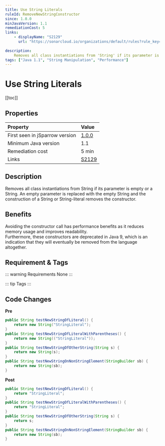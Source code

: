 ```yaml
---
title: Use String Literals
ruleId: RemoveNewStringConstructor
since: 1.0.0
minJavaVersion: 1.1
remediationCost: 5
links:
    - displayName: "S2129"
      url: "https://sonarcloud.io/organizations/default/rules?rule_key=squid%3AS2129"
    
description:
    Removes all class instantiations from 'String' if its parameter is empty or a 'String'.
tags: ["Java 1.1", "String Manipulation", "Performance"]
---
```


# Use String Literals

[[toc]]

## Properties

<RuleProperties />

| Property                        | Value |
|:------------------------------- |:----- |
| First seen in jSparrow version  | [1.0.0](/eclipse/release-notes.html#_1-0-0)   |
| Minimum Java version            | 1.1   |
| Remediation cost                | 5 min |
| Links                           | [S2129](https://sonarcloud.io/organizations/default/rules?rule_key=squid%3AS2129) |

## Description

Removes all class instantiations from String if its parameter is empty or a String. An empty parameter is replaced with the empty String and the construction of a String or String-literal removes the constructor.   

## Benefits

Avoiding the constructor call has performance benefits as it reduces memory usage and improves readability.   
Furthermore, these constructors are deprecated in Java 9, which is an indication that they will eventually be removed from the language altogether.   

## Requirement & Tags

::: warning Requirements
None
:::

::: tip Tags
<TagLinks />
:::

## Code Changes

__Pre__

``` java
public String testNewStringOfLiteral() {
    return new String("StringLiteral");
}
public String testNewStringOfLiteralWithParentheses() {
    return new String(("StringLiteral"));
}
public String testNewStringOfOtherString(String s) {
    return new String(s);
}
public String testNewStringOnNonStringElement(StringBuilder sb) {
    return new String(sb);
}
```

__Post__

``` java
public String testNewStringOfLiteral() {
    return "StringLiteral";
}
public String testNewStringOfLiteralWithParentheses() {
    return "StringLiteral";
}
public String testNewStringOfOtherString(String s) {
    return s;
}
public String testNewStringOnNonStringElement(StringBuilder sb) {
    return new String(sb);
}
```

<VersionNotice />

